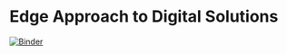 # Edge Approach to Digital Solutions
 
[![Binder](https://mybinder.org/badge_logo.svg)](https://mybinder.org/v2/gh/DamoM73/edge-approach-to-digital-solutions/HEAD?labpath=table_of_contents.ipynb)